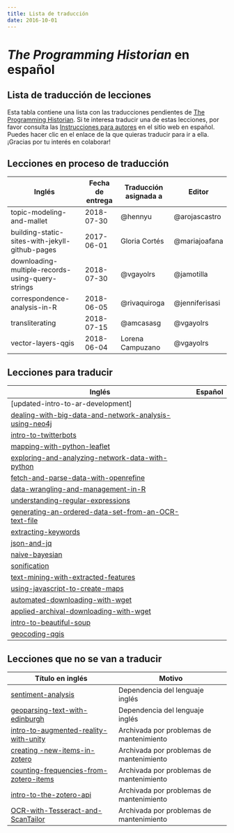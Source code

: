 ```yaml
---
title: Lista de traducción
date: 2016-10-01
---
```


# *The Programming Historian* en español

## Lista de traducción de lecciones

Esta tabla contiene una lista con las traducciones pendientes de [The Programming Historian](http://programminghistorian.org/lessons/). Si te interesa traducir una de estas lecciones, por favor consulta las [Instrucciones para autores](https://programminghistorian.org/es/guia-para-autores) en el sitio web en español. Puedes hacer clic en el enlace de la que quieras traducir para ir a ella. ¡Gracias por tu interés en colaborar!

## Lecciones en proceso de traducción

| Inglés | Fecha de entrega | Traducción asignada a | Editor |
|  ------------- |  ------------- |  ------------- | ------------- | 
| topic-modeling-and-mallet  | 2018-07-30 | @hennyu | @arojascastro
| building-static-sites-with-jekyll-github-pages| 2017-06-01 | Gloria Cortés | @mariajoafana | |
| downloading-multiple-records-using-query-strings  | 2018-07-30 | @vgayolrs | @jamotilla| |
| correspondence-analysis-in-R | 2018-06-05 | @rivaquiroga | @jenniferisasi
| transliterating |2018-07-15| @amcasasg | @vgayolrs |
| vector-layers-qgis |2018-06-04 | Lorena Campuzano | @vgayolrs |



## Lecciones para traducir
| Inglés | Español 
|  ------------- |  ------------- 
| [updated-intro-to-ar-development] ||
| [dealing-with-big-data-and-network-analysis-using-neo4j](https://programminghistorian.org/lessons/dealing-with-big-data-and-network-analysis-using-neo4j) | |  
| [intro-to-twitterbots](https://programminghistorian.org/lessons/intro-to-twitterbots) | |  
| [mapping-with-python-leaflet](https://programminghistorian.org/lessons/mapping-with-python-leaflet) | |  
| [exploring-and-analyzing-network-data-with-python](https://programminghistorian.org/lessons/exploring-and-analyzing-network-data-with-python) | |  
| [fetch-and-parse-data-with-openrefine](https://programminghistorian.org/lessons/mapping-with-python-leaflet) | |  
| [data-wrangling-and-management-in-R](https://programminghistorian.org/lessons/data_wrangling_and_management_in_R) | |  
| [understanding-regular-expressions](http://programminghistorian.org/lessons/understanding-regular-expressions) ||
| [generating-an-ordered-data-set-from-an-OCR-text-file](http://programminghistorian.org/lessons/generating-an-ordered-data-set-from-an-OCR-text-file) ||
| [extracting-keywords](http://programminghistorian.org/lessons/extracting-keywords) || 
| [json-and-jq](http://programminghistorian.org/lessons/json-and-jq) || 
| [naive-bayesian](http://programminghistorian.org/lessons/naive-bayesian) | | 
| [sonification](http://programminghistorian.org/lessons/sonification) | | 
| [text-mining-with-extracted-features](http://programminghistorian.org/lessons/text-mining-with-extracted-features) | | 
| [using-javascript-to-create-maps](http://programminghistorian.org/lessons/using-javascript-to-create-maps) |  | 
| [automated-downloading-with-wget](http://programminghistorian.org/lessons/automated-downloading-with-wget) | | 
| [applied-archival-downloading-with-wget](http://programminghistorian.org/lessons/applied-archival-downloading-with-wget) | | 
| [intro-to-beautiful-soup](http://programminghistorian.org/lessons/intro-to-beautiful-soup) | | 
| [geocoding-qgis](http://programminghistorian.org/lessons/georeferencing-qgis) | |

## Lecciones que no se van a traducir
| Título en inglés | Motivo
|  ------------- |  ------------- 
| [sentiment-analysis](https://programminghistorian.org/lessons/sentiment-analysis)| Dependencia del lenguaje inglés | 
| [geoparsing-text-with-edinburgh](https://programminghistorian.org/lessons/geoparsing-text-with-edinburgh)| Dependencia del lenguaje inglés | 
| [intro-to-augmented-reality-with-unity](http://programminghistorian.org/lessons/intro-to-augmented-reality-with-unity) | Archivada por problemas de mantenimiento | 
| [creating -new-items-in-zotero](http://programminghistorian.org/lessons/creating-new-items-in-zotero) | Archivada por problemas de mantenimiento | 
| [counting-frequencies-from-zotero-items](http://programminghistorian.org/lessons/counting-frequencies-from-zotero-items) | Archivada por problemas de mantenimiento |
| [intro-to-the-zotero-api](https://deploy-preview-612--ph-dev.netlify.com/lessons/retired/intro-to-the-zotero-api) | Archivada por problemas de mantenimiento |
| [OCR-with-Tesseract-and-ScanTailor](https://deploy-preview-612--ph-dev.netlify.com/lessons/retired/OCR-with-Tesseract-and-ScanTailor) | Archivada por problemas de mantenimiento |






